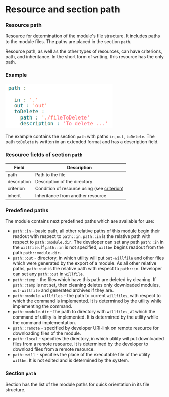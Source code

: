 # Resource and section path

### Resource path

Resource for determination of the module's file structure. It includes paths to the module files. The paths are placed in the section <code>path</code>.

Resource path, as well as the other types of resources,  can have criterions, path, and inheritance. In the short form of writing, this resource has the only path.

### Example

![section.path.png](../../images/section.path.png)

The example contains the section `path` with paths `in`, `out`, `toDelete`. The path `toDelete` is written in an extended format and has a description field.

### Resource fields of section `path`

| Field          | Description                                 |
|----------------|---------------------------------------------|
| path           | Path to the file                            |
| description    | Description of the directory                |
| criterion      | Condition of resource using (see [criterion](Criterions.md)) |
| inherit        | Inheritance from another resource   |

### Predefined paths

The module contains next predefined paths which are available for use:
- `path::in` - basic path, all other relative paths of this module begin their readout with respect to `path::in`. `path::in` is the relative path with respect to `path::module.dir`. The developer can set any path `path::in` in the `willfile`. If `path::in` is not specified, `willbe` begins readout from the path `path::module.dir`.
- `path::out` - directory, in which utility will put `out-willfile` and other files which were generated by the export of a module. As all other relative paths, `path::out` is the relative path with respect to `path::in`. Developer can set any `path::out` in `willfile`.
- `path::temp` - the files which have this path are deleted by cleaning. If `path::temp` is not set, then cleaning deletes only downloaded modules, `out-willfile` and generated archives if they are.
- `path::module.willfiles` - the path to current `willfiles`, with respect to which the command is implemented. It is determined by the utility while implementing the command.
- `path::module.dir` - the path to directory with `willfiles`, at which the command of utility is implemented. It is determined by the utility while the command implementation.
- `path::remote` - specified by developer URI-link on remote resource for downloading files of the module.
- `path::local` - specifies the directory, in which utility will put downloaded files from a remote resource. It is determined by the developer to download files from a remote resource.
- `path::will` - specifies the place of the executable file of the utility `willbe`. It is not edited and is determined by the system.

### Section <code>path</code>

Section has the list of the module paths for quick orientation in its file structure.  
